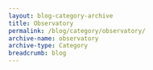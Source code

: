 ```yaml
---
layout: blog-category-archive
title: Observatory
permalink: /blog/category/observatory/
archive-name: observatory
archive-type: Category
breadcrumb: blog
---
```


